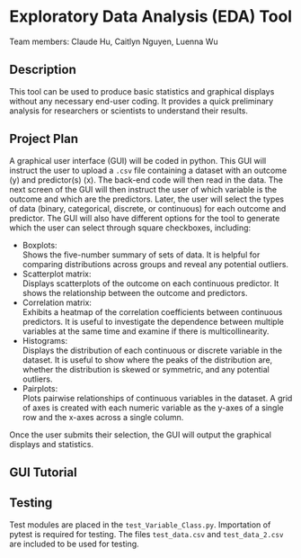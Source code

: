 # Exploratory Data Analysis (EDA) Tool

Team members: Claude Hu, Caitlyn Nguyen, Luenna Wu

## Description

This tool can be used to produce basic statistics and graphical displays without any necessary end-user coding. It provides a quick preliminary analysis for researchers or scientists to understand their results.

## Project Plan

A graphical user interface (GUI) will be coded in python. This GUI will instruct the user to upload a `.csv` file containing a dataset with an outcome (y) and predictor(s) (x). The back-end code will then read in the data. The next screen of the GUI will then instruct the user of which variable is the outcome and which are the predictors. Later, the user will select the types of data (binary, categorical, discrete, or continuous) for each outcome and predictor. The GUI will also have different options for the tool to generate which the user can select through square checkboxes, including:

* Boxplots:<br>
  Shows the five-number summary of sets of data. It is helpful for comparing distributions across groups and reveal any potential outliers.
* Scatterplot matrix:<br>
  Displays scatterplots of the outcome on each continuous predictor. It shows the relationship between the outcome and predictors.
* Correlation matrix:<br>
  Exhibits a heatmap of the correlation coefficients between continuous predictors. It is useful to investigate the dependence between multiple variables at the same time and examine if there is multicollinearity.
* Histograms:<br>
  Displays the distribution of each continuous or discrete variable in the dataset. It is useful to show where the peaks of the distribution are, whether the distribution is skewed or symmetric, and any potential outliers.
* Pairplots:<br>
  Plots pairwise relationships of continuous variables in the dataset. A grid of axes is created with each numeric variable as the y-axes of a single row and the x-axes across a single column.

Once the user submits their selection, the GUI will output the graphical displays and statistics.

## GUI Tutorial

## Testing
Test modules are placed in the `test_Variable_Class.py`. Importation of pytest is required for testing. The files `test_data.csv` and `test_data_2.csv` are included to be used for testing.



